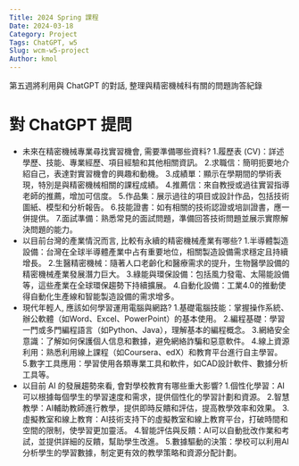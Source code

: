 ```yaml
---
Title: 2024 Spring 課程
Date: 2024-03-18
Category: Project
Tags: ChatGPT, w5
Slug: wcm-w5-project
Author: kmol
---
```


第五週將利用與 ChatGPT 的對話, 整理與精密機械科有關的問題詢答紀錄

<!-- PELICAN_END_SUMMARY -->

# 對 ChatGPT 提問

- 未來在精密機械專業尋找實習機會, 需要準備哪些資料?
1.履歷表 (CV)：詳述學歷、技能、專業經歷、項目經驗和其他相關資訊。
2.求職信：簡明扼要地介紹自己，表達對實習機會的興趣和動機。
3.成績單：顯示在學期間的學術表現，特別是與精密機械相關的課程成績。
4.推薦信：來自教授或過往實習指導老師的推薦，增加可信度。
5.作品集：展示過往的項目或設計作品，包括技術圖紙、模型和分析報告。
6.技能證書：如有相關的技術認證或培訓證書，應一併提供。
7.面試準備：熟悉常見的面試問題，準備回答技術問題並展示實際解決問題的能力。
- 以目前台灣的產業情況而言, 比較有永續的精密機械產業有哪些?
1.半導體製造設備：台灣在全球半導體產業中占有重要地位，相關製造設備需求穩定且持續增長。
2.生醫精密機械：隨著人口老齡化和醫療需求的提升，生物醫學設備的精密機械產業發展潛力巨大。
3.綠能與環保設備：包括風力發電、太陽能設備等，這些產業在全球環保趨勢下持續擴展。
4.自動化設備：工業4.0的推動使得自動化生產線和智能製造設備的需求增多。
- 現代年輕人, 應該如何學習運用電腦與網路?
1.基礎電腦技能：掌握操作系統、辦公軟體（如Word、Excel、PowerPoint）的基本使用。
2.編程基礎：學習一門或多門編程語言（如Python、Java），理解基本的編程概念。
3.網絡安全意識：了解如何保護個人信息和數據，避免網絡詐騙和惡意軟件。
4.線上資源利用：熟悉利用線上課程（如Coursera、edX）和教育平台進行自主學習。
5.數字工具應用：學習使用各類專業工具和軟件，如CAD設計軟件、數據分析工具等。
- 以目前 AI 的發展趨勢來看, 會對學校教育有哪些重大影響?
1.個性化學習：AI可以根據每個學生的學習速度和需求，提供個性化的學習計劃和資源。
2.智慧教學：AI輔助教師進行教學，提供即時反饋和評估，提高教學效率和效果。
3.虛擬教室和線上教育：AI技術支持下的虛擬教室和線上教育平台，打破時間和空間的限制，使學習更加靈活。
4.智能評估與反饋：AI可以自動批改作業和考試，並提供詳細的反饋，幫助學生改進。
5.數據驅動的決策：學校可以利用AI分析學生的學習數據，制定更有效的教學策略和資源分配計劃。
  
